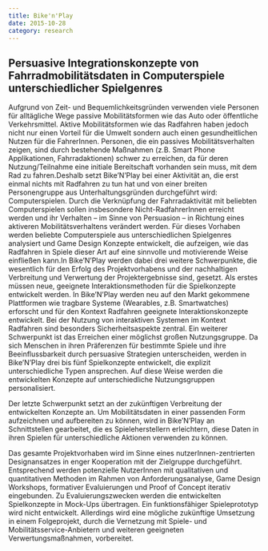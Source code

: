 ```yaml
---
title: Bike'n'Play
date: 2015-10-28
category: research
---
```


## Persuasive Integrationskonzepte von Fahrradmobilitätsdaten in Computerspiele unterschiedlicher Spielgenres

Aufgrund von Zeit- und Bequemlichkeitsgründen verwenden viele Personen für alltägliche Wege passive Mobilitätsformen wie das Auto oder öffentliche Verkehrsmittel. Aktive Mobilitätsformen wie das Radfahren haben jedoch nicht nur einen Vorteil für die Umwelt sondern auch einen gesundheitlichen Nutzen für die FahrerInnen. Personen, die ein passives Mobilitätsverhalten zeigen, sind durch bestehende Maßnahmen (z.B. Smart Phone Applikationen, Fahrradaktionen) schwer zu erreichen, da für deren Nutzung/Teilnahme eine initiale Bereitschaft vorhanden sein muss, mit dem Rad zu fahren.Deshalb setzt Bike’N’Play bei einer Aktivität an, die erst einmal nichts mit Radfahren zu tun hat und von einer breiten Personengruppe aus Unterhaltungsgründen durchgeführt wird: Computerspielen. Durch die Verknüpfung der Fahrradaktivität mit beliebten Computerspielen sollen insbesondere Nicht-RadfahrerInnen erreicht werden und ihr Verhalten – im Sinne von Persuasion – in Richtung eines aktiveren Mobilitätsverhaltens verändert werden. Für dieses Vorhaben werden beliebte Computerspiele aus unterschiedlichen Spielgenres analysiert und Game Design Konzepte entwickelt, die aufzeigen, wie das Radfahren in Spiele dieser Art auf eine sinnvolle und motivierende Weise einfließen kann.In Bike’N’Play werden dabei drei weitere Schwerpunkte, die wesentlich für den Erfolg des Projektvorhabens und der nachhaltigen Verbreitung und Verwertung der Projektergebnisse sind, gesetzt. Als erstes müssen neue, geeignete Interaktionsmethoden für die Spielkonzepte entwickelt werden. In Bike’N’Play werden neu auf den Markt gekommene Plattformen wie tragbare Systeme (Wearables, z.B. Smartwatches) erforscht und für den Kontext Radfahren geeignete Interaktionskonzepte entwickelt. Bei der Nutzung von interaktiven Systemen im Kontext Radfahren sind besonders Sicherheitsaspekte zentral.
Ein weiterer Schwerpunkt ist das Erreichen einer möglichst großen Nutzungsgruppe. Da sich Menschen in ihren Präferenzen für bestimmte Spiele und ihre Beeinflussbarkeit durch persuasive Strategien unterscheiden, werden in Bike’N’Play drei bis fünf Spielkonzepte entwickelt, die explizit unterschiedliche Typen ansprechen. Auf diese Weise werden die entwickelten Konzepte auf unterschiedliche Nutzungsgruppen personalisiert.

Der letzte Schwerpunkt setzt an der zukünftigen Verbreitung der entwickelten Konzepte an. Um Mobilitätsdaten in einer passenden Form aufzeichnen und aufbereiten zu können, wird in Bike’N’Play an Schnittstellen gearbeitet, die es Spieleherstellern erleichtern, diese Daten in ihren Spielen für unterschiedliche Aktionen verwenden zu können.

Das gesamte Projektvorhaben wird im Sinne eines nutzerInnen-zentrierten Designansatzes in enger Kooperation mit der Zielgruppe durchgeführt. Entsprechend werden potenzielle NutzerInnen mit qualitativen und quantitativen Methoden im Rahmen von Anforderungsanalyse, Game Design Workshops, formativer Evaluierungen und Proof of Concept iterativ eingebunden. Zu Evaluierungszwecken werden die entwickelten Spielkonzepte in Mock-Ups übertragen. Ein funktionsfähiger Spieleprototyp wird nicht entwickelt. Allerdings wird eine mögliche zukünftige Umsetzung in einem Folgeprojekt, durch die Vernetzung mit Spiele- und Mobilitätsservice-Anbietern und weiteren geeigneten Verwertungsmaßnahmen, vorbereitet.
